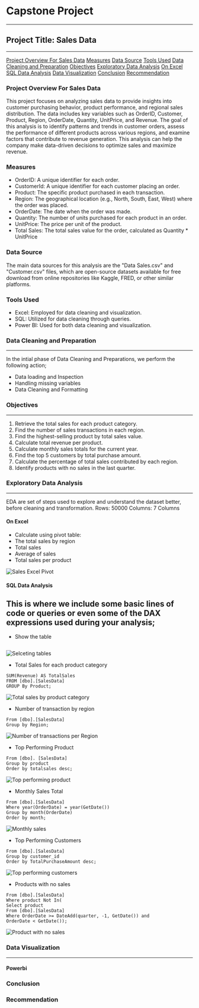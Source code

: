 # Capstone Project
---
## Project Title: Sales Data
---
[Project Overview For Sales Data](project-overview-for-sales-data)
[Measures](measures)
[Data Source](data-source)
[Tools Used](tools-used)
[Data Cleaning and Preparation](data-cleaning-and-preparation)
[Objectives](objectives)
[Exploratory Data Analysis](exploratory-data-analysis)
[On Excel](on-excel) 
[SQL Data Analysis](sql-data-analysis)
[Data Visualization](data-visualization)
[Conclusion](conclusion)
[Recommendation](conclusion)

### Project Overview For Sales Data
This project focuses on analyzing sales data to provide insights into customer purchasing behavior, product performance, and regional sales distribution. The data includes key variables such as OrderID, Customer, Product, Region, OrderDate, Quantity, UnitPrice, and Revenue. The goal of this analysis is to identify patterns and trends in customer orders, assess the performance of different products across various regions, and examine factors that contribute to revenue generation. This analysis can help the company make data-driven decisions to optimize sales and maximize revenue.

### Measures
- OrderID: A unique identifier for each order.
- CustomerId: A unique identifier for each customer placing an order.
- Product: The specific product purchased in each transaction.
- Region: The geographical location (e.g., North, South, East, West) where the order was placed.
- OrderDate: The date when the order was made.
- Quantity: The number of units purchased for each product in an order.
- UnitPrice: The price per unit of the product.
- Total Sales: The total sales value for the order, calculated as Quantity * UnitPrice

### Data Source
The main data sources for this analysis are the "Data Sales.csv" and "Customer.csv" files, which are open-source datasets available for free download from online repositories like Kaggle, FRED, or other similar platforms.

### Tools Used
- Excel: Employed for data cleaning and visualization.
- SQL: Utilized for data cleaning through queries.
- Power BI: Used for both data cleaning and visualization.

### Data Cleaning and Preparation
---
In the intial phase of Data Cleaning and Preparations, we perform the following action;

- Data loading and Inspection
- Handling missing variables
- Data Cleaning and Formatting

### Objectives
---
1. Retrieve the total sales for each product category.
2. Find the number of sales transactions in each region.
3. Find the highest-selling product by total sales value.
4. Calculate total revenue per product.
5. Calculate monthly sales totals for the current year.
6. Find the top 5 customers by total purchase amount.
7. Calculate the percentage of total sales contributed by each region.
8. Identify products with no sales in the last quarter.

###  Exploratory Data Analysis
---
EDA are set of steps used to explore and understand the dataset better, before cleaning and transformation.
Rows: 50000
Columns: 7 Columns

#### On Excel 
- Calculate using pivot table:
-  The total sales by region
-  Total sales
-  Average of  sales
-  Total sales per product
  
![Sales Excel Pivot](https://github.com/user-attachments/assets/6fe22cd4-24e1-465b-8bf7-30bcdeacb711)

#### SQL Data Analysis
This is where we include some basic lines of code or queries or even some of the DAX expressions used during your analysis;
---
- Show the table
```select * from [dbo].[SalesData]
```
![Selceting tables](https://github.com/user-attachments/assets/503e8400-ec5e-4b66-ba9c-12fc4f8745fb)

- Total Sales for each product category
```SELECT Product, 
SUM(Revenue) AS TotalSales
FROM [dbo].[SalesData]
GROUP By Product;
```
![Total sales by product category](https://github.com/user-attachments/assets/27554940-6646-4819-8fb1-621dd0ff6729)

- Number of transaction by region
```Select Region, count(*) as NumberOfTransactions
From [dbo].[SalesData]
Group by Region;
```
![Number of transactions per Region](https://github.com/user-attachments/assets/147abe2b-0fca-4d03-aeb3-5c0d0b1e35af)

- Top Performing Product
```select top 1 product, sum(quantity*unitprice) as totalsales
From [dbo]. [SalesData]
Group by product
Order by totalsales desc;
```
![Top performing product](https://github.com/user-attachments/assets/25a07345-0979-4767-ba19-4a6cf1396bc9)

- Monthly Sales Total
```Select month(OrderDate) as month, sum(quantity*unitprice) as MonthlySales
From [dbo].[SalesData]
Where year(OrderDate) = year(GetDate())
Group by month(OrderDate)
Order by month;
```
![Monthly sales](https://github.com/user-attachments/assets/ee7e0915-c0a2-4660-8380-ff1f46f76b01)

- Top Performing Customers
```Select top 5 customer_id, sum(quantity*unitprice) as totalpurchaseAmount
From [dbo].[SalesData]
Group by customer_id
Order by TotalPurchaseAmount desc;
```
![Top performing customers](https://github.com/user-attachments/assets/4d9768e4-346c-45cd-b826-a3dfaacb680d)

- Products with no sales
```Select distinct product
From [dbo].[SalesData]
Where product Not In(
Select product
From [dbo].[SalesData]
Where OrderDate >= DateAdd(quarter, -1, GetDate()) and OrderDate < GetDate());
```
![Product with no sales](https://github.com/user-attachments/assets/49bb0fde-df88-4143-a210-6666404e7ac7)

### Data Visualization
---
#### Powerbi

### Conclusion

### Recommendation



